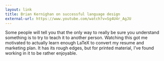```yaml
---
layout: link
title: Brian Kernighan on successful language design
external-url: https://www.youtube.com/watch?v=Sg4U4r_AgJU
---
```


Some people will tell you that the only way to really be sure you understand something is to try to teach it to another person. Watching this got me motivated to actually learn enough LaTeX to convert my resume and marketing plan. It has its rough edges, but for printed material, I’ve found working in it to be rather enjoyable.
